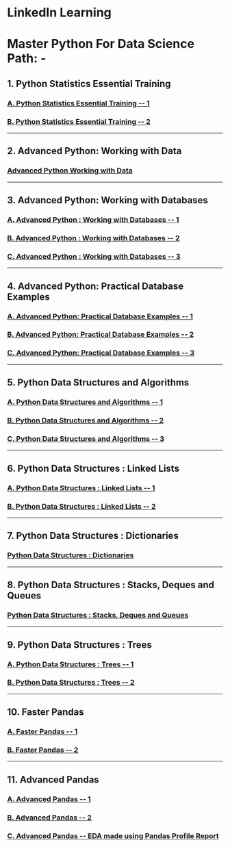 # LinkedIn Learning
# Master Python For Data Science Path: -
## 1. Python Statistics Essential Training
### [A. Python Statistics Essential Training -- 1](https://github.com/ADVAIT135/Machine_Learning_AI/blob/2e29c9205d5c91e4f11fec84cae5b5d538d31f40/Python%20Statistics%20Essential%20Training_Part%201.ipynb)
### [B. Python Statistics Essential Training -- 2](https://github.com/ADVAIT135/Machine_Learning_AI/blob/2e29c9205d5c91e4f11fec84cae5b5d538d31f40/Python%20Statistics%20Essential%20Training_Part%202.ipynb) 
<hr>

## 2. Advanced Python: Working with Data
### [Advanced Python Working with Data](https://github.com/ADVAIT135/Machine_Learning_AI/blob/2e29c9205d5c91e4f11fec84cae5b5d538d31f40/Advanced%20Python%20Working%20with%20Data.ipynb)
<hr>

## 3. Advanced Python: Working with Databases
### [A. Advanced Python : Working with Databases -- 1](https://github.com/ADVAIT135/Machine_Learning_AI/blob/2e29c9205d5c91e4f11fec84cae5b5d538d31f40/Advanced%20Python%20Working%20with%20Databases_1.ipynb)
### [B. Advanced Python : Working with Databases -- 2](https://github.com/ADVAIT135/Machine_Learning_AI/blob/2e29c9205d5c91e4f11fec84cae5b5d538d31f40/Advanced%20Python%20_%20Working%20with%20Databases_2.ipynb)
### [C. Advanced Python : Working with Databases -- 3](https://github.com/ADVAIT135/Machine_Learning_AI/blob/2e29c9205d5c91e4f11fec84cae5b5d538d31f40/Advanced%20Python%20Working%20with%20Databases_3.ipynb)
<hr>

## 4. Advanced Python: Practical Database Examples
### [A. Advanced Python: Practical Database Examples -- 1](https://github.com/ADVAIT135/Machine_Learning_AI/blob/2e29c9205d5c91e4f11fec84cae5b5d538d31f40/Advanced%20Python%20Practical%20Database%20Examples_1.ipynb)
### [B. Advanced Python: Practical Database Examples -- 2](https://github.com/ADVAIT135/Machine_Learning_AI/blob/2e29c9205d5c91e4f11fec84cae5b5d538d31f40/Advanced%20Python%20Practical%20Database%20Examples_2.ipynb)
### [C. Advanced Python: Practical Database Examples -- 3](https://github.com/ADVAIT135/Machine_Learning_AI/blob/2e29c9205d5c91e4f11fec84cae5b5d538d31f40/Advanced%20Python%20Practical%20Database%20Examples_3.ipynb)
<hr>

## 5. Python Data Structures and Algorithms
### [A. Python Data Structures and Algorithms -- 1](https://github.com/ADVAIT135/Machine_Learning_AI/blob/2e29c9205d5c91e4f11fec84cae5b5d538d31f40/Python%20Data%20Structures%20and%20Algorithms_1.ipynb)
### [B. Python Data Structures and Algorithms -- 2](https://github.com/ADVAIT135/Machine_Learning_AI/blob/2e29c9205d5c91e4f11fec84cae5b5d538d31f40/Python%20Data%20Structures%20and%20Algorithms_2.ipynb)
### [C. Python Data Structures and Algorithms -- 3](https://github.com/ADVAIT135/Machine_Learning_AI/blob/2e29c9205d5c91e4f11fec84cae5b5d538d31f40/Python%20Data%20Structures%20and%20Algortihms_3.ipynb)
<hr>

## 6. Python Data Structures : Linked Lists
### [A. Python Data Structures : Linked Lists -- 1](https://github.com/ADVAIT135/Machine_Learning_AI/blob/2e29c9205d5c91e4f11fec84cae5b5d538d31f40/Python%20Data%20Structures%20--%20Linked%20Lists%20_%201.ipynb)
### [B. Python Data Structures : Linked Lists -- 2](https://github.com/ADVAIT135/Machine_Learning_AI/blob/2e29c9205d5c91e4f11fec84cae5b5d538d31f40/Python%20Data%20Structures%20--%20Linked%20Lists%20_%202.ipynb)
<hr>

## 7. Python Data Structures : Dictionaries
### [Python Data Structures : Dictionaries](https://github.com/ADVAIT135/Machine_Learning_AI/blob/2e29c9205d5c91e4f11fec84cae5b5d538d31f40/Python%20Data%20Structures_%20Dictionaries.ipynb)
<hr>

## 8. Python Data Structures : Stacks, Deques and Queues
### [Python Data Structures : Stacks, Deques and Queues](https://github.com/ADVAIT135/Machine_Learning_AI/blob/2e29c9205d5c91e4f11fec84cae5b5d538d31f40/Python_Data_Structures_Stacks_Deques_and_Queues.ipynb)
<hr>

## 9. Python Data Structures : Trees
### [A. Python Data Structures : Trees -- 1](https://github.com/ADVAIT135/Machine_Learning_AI/blob/2e29c9205d5c91e4f11fec84cae5b5d538d31f40/Python_Data_Structures_Trees_1.ipynb)
### [B. Python Data Structures : Trees -- 2](https://github.com/ADVAIT135/Machine_Learning_AI/blob/2e29c9205d5c91e4f11fec84cae5b5d538d31f40/Python_Data_Structures_Trees_2.ipynb)
<hr>

## 10. Faster Pandas
### [A. Faster Pandas -- 1](https://github.com/ADVAIT135/Machine_Learning_AI/blob/2e29c9205d5c91e4f11fec84cae5b5d538d31f40/Faster%20Pandas_1.ipynb)
### [B. Faster Pandas -- 2](https://github.com/ADVAIT135/Machine_Learning_AI/blob/2e29c9205d5c91e4f11fec84cae5b5d538d31f40/Faster%20Pandas_2.ipynb)
<hr>

## 11. Advanced Pandas
### [A. Advanced Pandas -- 1](https://github.com/ADVAIT135/Machine_Learning_AI/blob/2e29c9205d5c91e4f11fec84cae5b5d538d31f40/Advanced%20Pandas_1.ipynb)
### [B. Advanced Pandas -- 2](https://github.com/ADVAIT135/Machine_Learning_AI/blob/2e29c9205d5c91e4f11fec84cae5b5d538d31f40/Advanced%20Pandas_2.ipynb)
### [C. Advanced Pandas -- EDA made using Pandas Profile Report](https://htmlpreview.github.io/?https://github.com/ADVAIT135/Machine_Learning_AI/blob/3745ee13192b767e07ca373b26783c91e7026e9b/Iris_data_report.html)

